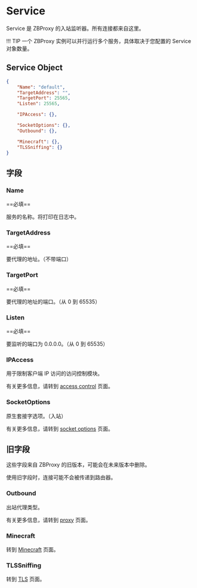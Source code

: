 # Service

Service 是 ZBProxy 的入站监听器。所有连接都来自这里。

!!! TIP
    一个 ZBProxy 实例可以并行运行多个服务，具体取决于您配置的 Service 对象数量。

## Service Object

```json
{
    "Name": "default",
    "TargetAddress": "",
    "TargetPort": 25565,
    "Listen": 25565,

    "IPAccess": {},

    "SocketOptions": {},
    "Outbound": {},

    "Minecraft": {},
    "TLSSniffing": {}
}
```

## 字段

### Name

==必填==

服务的名称。将打印在日志中。

### TargetAddress

==必填==

要代理的地址。（不带端口）

### TargetPort

==必填==

要代理的地址的端口。（从 0 到 65535）

### Listen

==必填==

要监听的端口为 0.0.0.0。（从 0 到 65535）

### IPAccess

用于限制客户端 IP 访问的访问控制模块。

有关更多信息，请转到 [access control](shared/access_control.md) 页面。

### SocketOptions

原生套接字选项。（入站）

有关更多信息，请转到 [socket options](shared/socket_options.md) 页面。

## 旧字段

这些字段来自 ZBProxy 的旧版本，可能会在未来版本中删除。

使用旧字段时，连接可能不会被传递到路由器。

### Outbound

出站代理类型。

有关更多信息，请转到 [proxy](shared/proxy.md) 页面。

### Minecraft

转到 [Minecraft](protocol/minecraft.md) 页面。

### TLSSniffing

转到 [TLS](protocol/tls.md) 页面。
